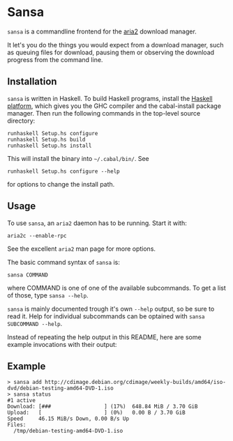 # Sansa

`sansa` is a commandline frontend for the [aria2] download manager.

It let's you do the things you would expect from a download manager,
such as queuing files for download, pausing them or observing the
download progress from the command line.

## Installation

`sansa` is written in Haskell. To build Haskell programs, install the
[Haskell platform], which gives you the GHC compiler and the
cabal-install package manager. Then run the following commands in the
top-level source directory:

    runhaskell Setup.hs configure
    runhaskell Setup.hs build
    runhaskell Setup.hs install

This will install the binary into `~/.cabal/bin/`. See

    runhaskell Setup.hs configure --help

for options to change the install path.

## Usage

To use `sansa`, an `aria2` daemon has to be running. Start it with:

    aria2c --enable-rpc

See the excellent `aria2` man page for more options.

The basic command syntax of `sansa` is:

    sansa COMMAND

where COMMAND is one of one of the available subcommands. To get a
list of those, type `sansa --help`.

`sansa` is mainly documented trough it's own `--help` output, so be
sure to read it. Help for individual subcommands can be optained with
`sansa SUBCOMMAND --help`.

Instead of repeating the help output in this README, here are some
example invocations with their output:

## Example

```
> sansa add http://cdimage.debian.org/cdimage/weekly-builds/amd64/iso-dvd/debian-testing-amd64-DVD-1.iso
> sansa status
#1 active
Download: [###                 ] (17%)  648.84 MiB / 3.70 GiB
Upload:   [                    ] (0%)   0.00 B / 3.70 GiB
Speed     46.15 MiB/s Down, 0.00 B/s Up
Files:
  /tmp/debian-testing-amd64-DVD-1.iso
```


[aria2]: http://aria2.sourceforge.net/
[Haskell platform]: https://www.haskell.org/platform/
